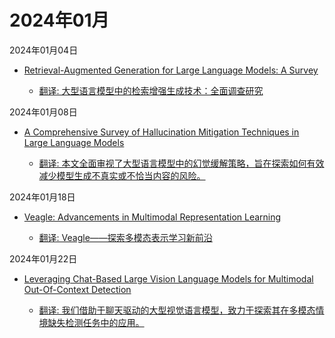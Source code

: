 # 2024年01月

2024年01月04日

- [Retrieval-Augmented Generation for Large Language Models: A Survey](2024年01月04日/Retrieval-Augmented_Generation_for_Large_Language_Models_A_Survey.md)

    - [翻译: 大型语言模型中的检索增强生成技术：全面调查研究](2024年01月04日/Retrieval-Augmented_Generation_for_Large_Language_Models_A_Survey.md)

2024年01月08日

- [A Comprehensive Survey of Hallucination Mitigation Techniques in Large Language Models](2024年01月08日/A_Comprehensive_Survey_of_Hallucination_Mitigation_Techniques_in_Large_Language_Models.md)

    - [翻译: 本文全面审视了大型语言模型中的幻觉缓解策略，旨在探索如何有效减少模型生成不真实或不恰当内容的风险。](2024年01月08日/A_Comprehensive_Survey_of_Hallucination_Mitigation_Techniques_in_Large_Language_Models.md)

2024年01月18日

- [Veagle: Advancements in Multimodal Representation Learning](2024年01月18日/Veagle_Advancements_in_Multimodal_Representation_Learning.md)

    - [翻译: Veagle——探索多模态表示学习新前沿](2024年01月18日/Veagle_Advancements_in_Multimodal_Representation_Learning.md)

2024年01月22日

- [Leveraging Chat-Based Large Vision Language Models for Multimodal Out-Of-Context Detection](2024年01月22日/Leveraging_Chat-Based_Large_Vision_Language_Models_for_Multimodal_Out-Of-Context_Detection.md)

    - [翻译: 我们借助于聊天驱动的大型视觉语言模型，致力于探索其在多模态情境缺失检测任务中的应用。](2024年01月22日/Leveraging_Chat-Based_Large_Vision_Language_Models_for_Multimodal_Out-Of-Context_Detection.md)